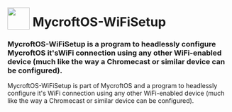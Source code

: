 # <img src='https://github.com/j1nx/MycroftOS-WiFiSetup/blob/master/Configuration%20App/app/assets/images/calendar.png' width='50' height='50' style='vertical-align:bottom'/> MycroftOS-WiFiSetup
### MycroftOS-WiFiSetup is a program to headlessly configure MycroftOS it'sWiFi connection using any other WiFi-enabled device (much like the way a Chromecast or similar device can be configured).

MycroftOS-WiFiSetup is part of MycroftOS and a program to headlessly configure it's WiFi connection using any other WiFi-enabled device (much like the way a Chromecast or similar device can be configured).
